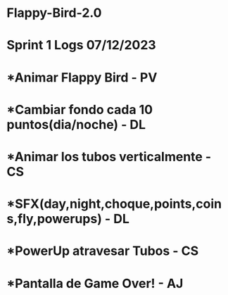 # Flappy-Bird-2.0
# Sprint 1 Logs 07/12/2023
# *Animar Flappy Bird - PV
# *Cambiar fondo cada 10 puntos(dia/noche) - DL
# *Animar los tubos verticalmente - CS
# *SFX(day,night,choque,points,coins,fly,powerups) - DL
# *PowerUp atravesar Tubos - CS
# *Pantalla de Game Over! - AJ
